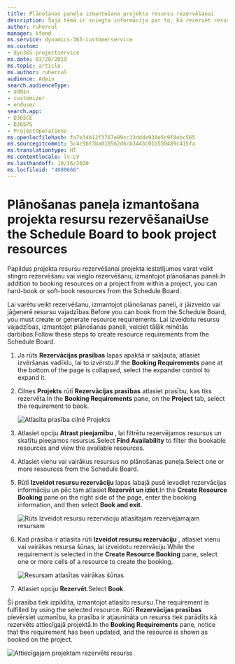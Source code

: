 ```yaml
---
title: Plānošanas paneļa izmantošana projekta resursu rezervēšanai
description: Šajā tēmā ir sniegta informācija par to, kā rezervēt resursus.
author: ruhercul
manager: kfend
ms.service: dynamics-365-customerservice
ms.custom:
- dyn365-projectservice
ms.date: 03/28/2019
ms.topic: article
ms.author: ruhercul
audience: Admin
search.audienceType:
- admin
- customizer
- enduser
search.app:
- D365CE
- D365PS
- ProjectOperations
ms.openlocfilehash: fa7e34b12f3767e89cc13ddde930e5c9f8ebc565
ms.sourcegitcommit: 5c4c9bf3ba018562d6cb3443c01d550489c415fa
ms.translationtype: HT
ms.contentlocale: lv-LV
ms.lasthandoff: 10/16/2020
ms.locfileid: "4080666"
---
```

# <a name="use-the-schedule-board-to-book-project-resources"></a><span data-ttu-id="0c867-103">Plānošanas paneļa izmantošana projekta resursu rezervēšanai</span><span class="sxs-lookup"><span data-stu-id="0c867-103">Use the Schedule Board to book project resources</span></span>

<span data-ttu-id="0c867-104">Papildus projekta resursu rezervēšanai projekta iestatījumos varat veikt stingro rezervēšanu vai vieglo rezervēšanu, izmantojot plānošanas paneli.</span><span class="sxs-lookup"><span data-stu-id="0c867-104">In addition to booking resources on a project from within a project, you can hard-book or soft-book resources from the Schedule Board.</span></span>

<span data-ttu-id="0c867-105">Lai varētu veikt rezervēšanu, izmantojot plānošanas paneli, ir jāizveido vai jāģenerē resursu vajadzības.</span><span class="sxs-lookup"><span data-stu-id="0c867-105">Before you can book from the Schedule Board, you must create or generate resource requirements.</span></span> <span data-ttu-id="0c867-106">Lai izveidotu resursu vajadzības, izmantojot plānošanas paneli, veiciet tālāk minētās darbības.</span><span class="sxs-lookup"><span data-stu-id="0c867-106">Follow these steps to create resource requirements from the Schedule Board.</span></span>

1. <span data-ttu-id="0c867-107">Ja rūts **Rezervācijas prasības** lapas apakšā ir sakļauta, atlasiet izvēršanas vadīklu, lai to izvērstu.</span><span class="sxs-lookup"><span data-stu-id="0c867-107">If the **Booking Requirements** pane at the bottom of the page is collapsed, select the expander control to expand it.</span></span>
2. <span data-ttu-id="0c867-108">Cilnes **Projekts** rūtī **Rezervācijas prasības** atlasiet prasību, kas tiks rezervēta.</span><span class="sxs-lookup"><span data-stu-id="0c867-108">In the **Booking Requirements** pane, on the **Project** tab, select the requirement to book.</span></span>

    ![Atlasīta prasība cilnē Projekts](media/Resource-Management-image73.png)

3. <span data-ttu-id="0c867-110">Atlasiet opciju **Atrast pieejamību** , lai filtrētu rezervējamos resursus un skatītu pieejamos resursus.</span><span class="sxs-lookup"><span data-stu-id="0c867-110">Select **Find Availability** to filter the bookable resources and view the available resources.</span></span> 
4. <span data-ttu-id="0c867-111">Atlasiet vienu vai vairākus resursus no plānošanas paneļa.</span><span class="sxs-lookup"><span data-stu-id="0c867-111">Select one or more resources from the Schedule Board.</span></span> 
5. <span data-ttu-id="0c867-112">Rūtī **Izveidot resursu rezervāciju** lapas labajā pusē ievadiet rezervācijas informāciju un pēc tam atlasiet **Rezervēt un iziet**.</span><span class="sxs-lookup"><span data-stu-id="0c867-112">In the **Create Resource Booking** pane on the right side of the page, enter the booking information, and then select **Book and exit**.</span></span>

    ![Rūts Izveidot resursu rezervāciju atlasītajam rezervējamajam resursam](media/Resource-Management-image74.png)

6. <span data-ttu-id="0c867-114">Kad prasība ir atlasīta rūtī **Izveidot resursu rezervāciju** , atlasiet vienu vai vairākas resursa šūnas, lai izveidotu rezervāciju.</span><span class="sxs-lookup"><span data-stu-id="0c867-114">While the requirement is selected in the **Create Resource Booking** pane, select one or more cells of a resource to create the booking.</span></span>

    ![Resursam atlasītas vairākas šūnas](media/Resource-Management-image75.png)

7. <span data-ttu-id="0c867-116">Atlasiet opciju **Rezervēt**.</span><span class="sxs-lookup"><span data-stu-id="0c867-116">Select **Book**.</span></span>

<span data-ttu-id="0c867-117">Šī prasība tiek izpildīta, izmantojot atlasīto resursu.</span><span class="sxs-lookup"><span data-stu-id="0c867-117">The requirement is fulfilled by using the selected resource.</span></span> <span data-ttu-id="0c867-118">Rūtī **Rezervācijas prasības** pievērsiet uzmanību, ka prasība ir atjaunināta un resurss tiek parādīts kā rezervēts attiecīgajā projektā.</span><span class="sxs-lookup"><span data-stu-id="0c867-118">In the **Booking Requirements** pane, notice that the requirement has been updated, and the resource is shown as booked on the project.</span></span>

![Attiecīgajam projektam rezervēts resurss](media/Resource-Management-image76.png)
